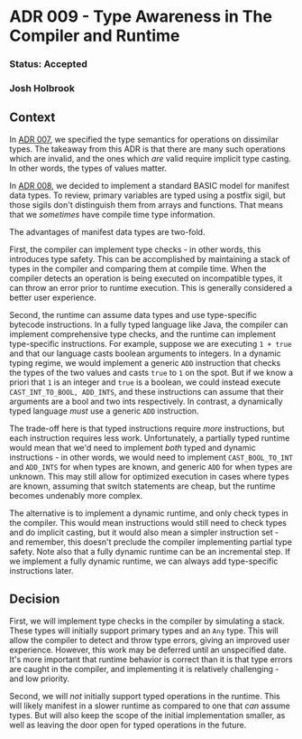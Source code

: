 # ADR 009 - Type Awareness in The Compiler and Runtime
### Status: Accepted
### Josh Holbrook

## Context

In [ADR 007](./007-type-semantics.md), we specified the type semantics for
operations on dissimilar types. The takeaway from this ADR is that there are
many such operations which are invalid, and the ones which *are* valid require
implicit type casting. In other words, the types of values matter.

In [ADR 008](./008-sigils.md), we decided to implement a standard BASIC
model for manifest data types. To review, primary variables are typed using a
postfix sigil, but those sigils don't distinguish them from arrays and
functions. That means that we *sometimes* have compile time type information.

The advantages of manifest data types are two-fold.

First, the compiler can implement type checks - in other words, this introduces
type safety. This can be accomplished by maintaining a stack of types in the
compiler and comparing them at compile time. When the compiler detects
an operation is being executed on incompatible types, it can throw an error
prior to runtime execution. This is generally considered a better user
experience.

Second, the runtime can assume data types and use type-specific bytecode
instructions. In a fully typed language like Java, the compiler can implement
comprehensive type checks, and the runtime can implement type-specific
instructions. For example, suppose we are executing `1 + true` and that our
language casts boolean arguments to integers. In a dynamic typing regime, we
would implement a generic `ADD` instruction that checks the types of the two
values and casts `true` to `1` on the spot. But if we know a priori that `1` is
an integer and `true` is a boolean, we could instead execute
`CAST_INT_TO_BOOL, ADD_INTS`, and these instructions can assume that their
arguments are a bool and two ints respectively. In contrast, a dynamically
typed language *must* use a generic `ADD` instruction.

The trade-off here is that typed instructions require *more* instructions,
but each instruction requires less work. Unfortunately, a partially typed
runtime would mean that we'd need to implement *both* typed and dynamic
instructions - in other words, we would need to implement `CAST_BOOL_TO_INT`
and `ADD_INTS` for when types are known, and generic `ADD` for when types
are unknown. This may still allow for optimized execution in cases where
types are known, assuming that switch statements are cheap, but the runtime
becomes undenably more complex.

The alternative is to implement a dynamic runtime, and only check types in
the compiler. This would mean instructions would still need to check types
and do implicit casting, but it would also mean a simpler instruction set - and
remember, this doesn't preclude the compiler implementing partial type safety.
Note also that a fully dynamic runtime can be an incremental step. If we
implement a fully dynamic runtime, we can always add type-specific instructions
later.

## Decision

First, we will implement type checks in the compiler by simulating a stack.
These types will initially support primary types and an `Any` type. This will
allow the compiler to detect and throw type errors, giving an improved user
experience. However, this work may be deferred until an unspecified date.
It's more important that runtime behavior is correct than it is that type
errors are caught in the compiler, and implementing it is relatively
challenging - and low priority.

Second, we will *not* initially support typed operations in the runtime. This
will likely manifest in a slower runtime as compared to one that *can* assume
types. But will also keep the scope of the initial implementation smaller,
as well as leaving the door open for typed operations in the future.
